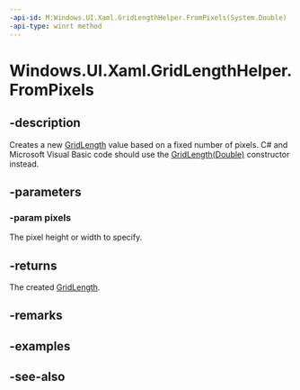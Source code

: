 ```yaml
---
-api-id: M:Windows.UI.Xaml.GridLengthHelper.FromPixels(System.Double)
-api-type: winrt method
---
```


<!-- Method syntax
public Windows.UI.Xaml.GridLength FromPixels(System.Double pixels)
-->

# Windows.UI.Xaml.GridLengthHelper.FromPixels

## -description
Creates a new [GridLength](gridlength.md) value based on a fixed number of pixels. C# and Microsoft Visual Basic code should use the [GridLength(Double)](/dotnet/api/windows.ui.xaml.gridlength.-ctor?view=dotnet-uwp-10.0&preserve-view=true#Windows_UI_Xaml_GridLength__ctor_System_Double_) constructor instead.



## -parameters
### -param pixels
The pixel height or width to specify.

## -returns
The created [GridLength](gridlength.md).

## -remarks

## -examples

## -see-also
